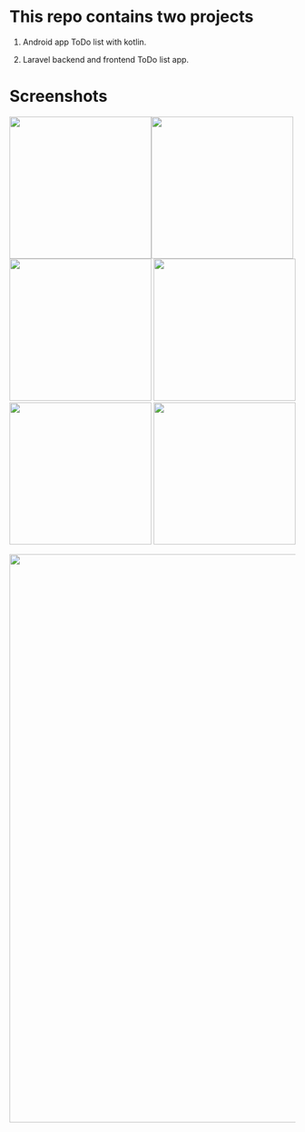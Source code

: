 # This repo contains two projects
 
 1. Android app ToDo list with kotlin.
 
 2. Laravel backend and frontend ToDo list app.
 
 # Screenshots
 
 <img src="https://user-images.githubusercontent.com/19362719/212543259-9900943c-d500-49ef-98e3-43fc51defac7.png" width="250"><img src="https://user-images.githubusercontent.com/19362719/212543518-08f6bf58-26a7-42f0-b3d1-b23fc4fa8d01.png" width="250"><img src="https://user-images.githubusercontent.com/19362719/212543527-242bed1c-0a98-42dd-9e94-552b8572d0cc.png" width="250">
 <img src="https://user-images.githubusercontent.com/19362719/212543533-941b8bf6-e1e5-4540-b02a-84b9afa9c55b.png" width="250">
 <img src="https://user-images.githubusercontent.com/19362719/212543553-24c1d3e7-7350-44f0-b550-bdbf0a2bd86a.png" width="250">
 <img src="https://user-images.githubusercontent.com/19362719/212543589-881635dc-a3a3-4f3a-b6a2-436361dd3884.png" width="250">
 
 <img src="https://user-images.githubusercontent.com/19362719/212543783-889c24b0-22c1-4bb4-994a-b4e9731f934c.png" width="1000">
